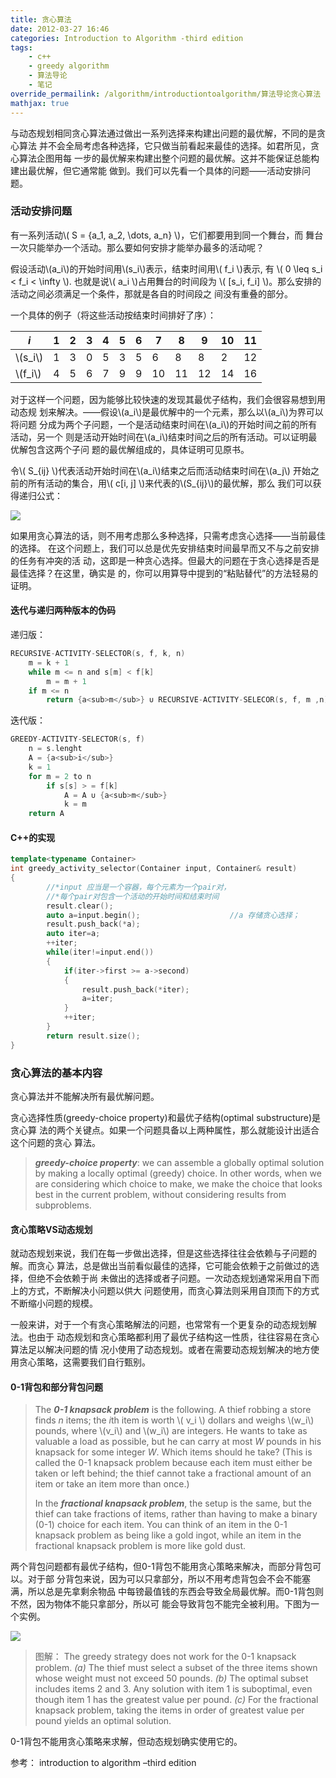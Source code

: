 ```yaml
---
title: 贪心算法
date: 2012-03-27 16:46
categories: Introduction to Algorithm -third edition
tags:
    - c++
    - greedy algorithm
    - 算法导论
    - 笔记
override_permailink: /algorithm/introductiontoalgorithm/算法导论贪心算法
mathjax: true
---
```


与动态规划相同贪心算法通过做出一系列选择来构建出问题的最优解，不同的是贪心算法
并不会全局考虑各种选择，它只做当前看起来最佳的选择。如君所见，贪心算法企图用每
一步的最优解来构建出整个问题的最优解。这并不能保证总能构建出最优解，但它通常能
做到。我们可以先看一个具体的问题——活动安排问题。

### 活动安排问题

有一系列活动\\( S = {a_1, a_2, \dots, a_n} \\)，它们都要用到同一个舞台，而
舞台一次只能举办一个活动。那么要如何安排才能举办最多的活动呢？

假设活动\\(a_i\\)的开始时间用\\(s_i\\)表示，结束时间用\\( f_i \\)表示, 有
\\( 0 \leq s_i < f_i < \infty \\). 也就是说\\( a_i \\)占用舞台的时间段为
\\( [s_i, f_i] \\)。那么安排的活动之间必须满足一个条件，那就是各自的时间段之
间没有重叠的部分。

一个具体的例子（将这些活动按结束时间排好了序）：

  *i*     |1  | 2  | 3  | 4  | 5  | 6  | 7   | 8   | 9   | 10  | 11
  --------|---| ---| ---| ---| ---| ---| ----| ----| ----| ----| ----
\\(s_i\\) |1  | 3  | 0  | 5  | 3  | 5  | 6   | 8   | 8   | 2   | 12
\\(f_i\\) |4  | 5  | 6  | 7  | 9  | 9  | 10  | 11  | 12  | 14  | 16

对于这样一个问题，因为能够比较快速的发现其最优子结构，我们会很容易想到用动态规
划来解决。——假设\\(a_i\\)是最优解中的一个元素，那么以\\(a_i\\)为界可以将问题
分成为两个子问题，一个是活动结束时间在\\(a_i\\)的开始时间之前的所有活动，另一个
则是活动开始时间在\\(a_i\\)结束时间之后的所有活动。可以证明最优解包含这两个子问
题的最优解组成的，具体证明可见原书。

令\\( S_{ij} \\)代表活动开始时间在\\(a_i\\)结束之后而活动结束时间在\\(a_j\\)
开始之前的所有活动的集合，用\\( c[i, j] \\)来代表的\\(S_{ij}\\)的最优解，那么
我们可以获得递归公式：

![][0]

如果用贪心算法的话，则不用考虑那么多种选择，只需考虑贪心选择——当前最佳的选择。
在这个问题上，我们可以总是优先安排结束时间最早而又不与之前安排的任务有冲突的活
动，这即是一种贪心选择。但最大的问题在于贪心选择是否是最佳选择？在这里，确实是
的，你可以用算导中提到的“粘贴替代”的方法轻易的证明。

#### 迭代与递归两种版本的伪码

递归版：

```c
RECURSIVE-ACTIVITY-SELECTOR(s, f, k, n)
    m = k + 1
    while m <= n and s[m] < f[k]
        m = m + 1
    if m <= n 
        return {a<sub>m</sub>} ∪ RECURSIVE-ACTIVITY-SELECOR(s, f, m ,n)
```

迭代版：

```c
GREEDY-ACTIVITY-SELECTOR(s, f)
    n = s.lenght
    A = {a<sub>i</sub>}
    k = 1
    for m = 2 to n
        if s[s] > = f[k]
            A = A ∪ {a<sub>m</sub>}
            k = m
    return A
```

#### C++的实现

```cpp
template<typename Container> 
int greedy_activity_selector(Container input, Container& result)
{
        //*input 应当是一个容器，每个元素为一个pair对，
        //*每个pair对包含一个活动的开始时间和结束时间
        result.clear();
        auto a=input.begin();                    //a 存储贪心选择；
        result.push_back(*a);
        auto iter=a;
        ++iter;
        while(iter!=input.end())
        {
            if(iter->first >= a->second)
            {
                result.push_back(*iter);
                a=iter;
            }
            ++iter;
        }
        return result.size();
}
```

### 贪心算法的基本内容

贪心算法并不能解决所有最优解问题。

贪心选择性质(greedy-choice property)和最优子结构(optimal substructure)是贪心算
法的两个关键点。如果一个问题具备以上两种属性，那么就能设计出适合这个问题的贪心
算法。

> ***greedy-choice property***: we can assemble a globally optimal
> solution by making a locally optimal (greedy) choice. In other words,
> when we are considering which choice to make, we make the choice that
> looks best in the current problem, without considering results from
> subproblems.

#### 贪心策略VS动态规划

就动态规划来说，我们在每一步做出选择，但是这些选择往往会依赖与子问题的解。而贪心
算法，总是做出当前看似最佳的选择，它可能会依赖于之前做过的选择，但绝不会依赖于尚
未做出的选择或者子问题。一次动态规划通常采用自下而上的方式，不断解决小问题以供大
问题使用，而贪心算法则采用自顶而下的方式不断缩小问题的规模。

一般来讲，对于一个有贪心策略解法的问题，也常常有一个更复杂的动态规划解法。也由于
动态规划和贪心策略都利用了最优子结构这一性质，往往容易在贪心算法足以解决问题的情
况小使用了动态规划。或者在需要动态规划解决的地方使用贪心策略，这需要我们自行甄别。

#### 0-1背包和部分背包问题

> The ***0-1 knapsack problem*** is the following. A thief robbing a
> store finds *n* items; the *i*th item is worth \\( v_i \\) dollars
> and weighs \\(w_i\\) pounds, where \\(v_i\\) and \\(w_i\\) are integers.
> He wants to take as valuable a load as possible, but he can carry at
> most *W* pounds in his knapsack for some integer *W*. Which items should
> he take? (This is called the 0-1 knapsack problem because each item must
> either be taken or left behind; the thief cannot take a fractional
> amount of an item or take an item more than once.)
>
> In the ***fractional knapsack problem***, the setup is the same, but
> the thief can take fractions of items, rather than having to make a
> binary (0-1) choice for each item. You can think of an item in the 0-1
> knapsack problem as being like a gold ingot, while an item in the
> fractional knapsack problem is more like gold dust.

两个背包问题都有最优子结构，但0-1背包不能用贪心策略来解决，而部分背包可以。对于部
分背包来说，因为可以只拿部分，所以不用考虑背包会不会不能塞满，所以总是先拿剩余物品
中每镑最值钱的东西会导致全局最优解。而0-1背包则不然，因为物体不能只拿部分，所以可
能会导致背包不能完全被利用。下图为一个实例。

![][1]

> 图解： The greedy strategy does not work for the 0-1 knapsack problem.
> *(a)* The thief must select a subset of the three items shown whose
> weight must not exceed 50 pounds. *(b)* The optimal subset includes
> items 2 and 3. Any solution with item 1 is suboptimal, even though
> item 1 has the greatest value per pound. *(c)* For the fractional
> knapsack problem, taking the items in order of greatest value per
> pound yields an optimal solution.

0-1背包不能用贪心策略来求解，但动态规划确实使用它的。

参考： introduction to algorithm –third edition

[0]: http://www.roading.org/images/2012-03/image_thumb18.png
[1]: http://www.roading.org/images/2012-03/image_thumb21.png
